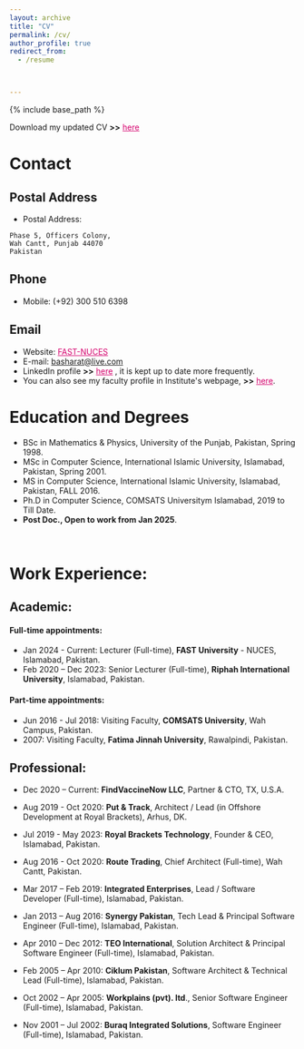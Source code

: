 ```yaml
---
layout: archive
title: "CV"
permalink: /cv/
author_profile: true
redirect_from:
  - /resume



---
```


{% include base_path %}

Download my updated CV  **>>** <a href="https://github.com/basharatphd/basharatphd.github.io/blob/master/BashCV_2024_Latest_V1a.pdf" style="color: #D5006D;">here</a>

# Contact
## Postal Address
- Postal Address:
```
Phase 5, Officers Colony,
Wah Cantt, Punjab 44070
Pakistan
```

## Phone
- Mobile: (+92) 300 510 6398

## Email
- Website: <a href="http://isb.nu.edu.pk/home" style="color: #D5006D;">FAST-NUCES</a>
- E-mail: <a href="mailto:basharat@live.com" style="color: #D5006D;">basharat@live.com</a>
- LinkedIn profile **>>** <a href="https://www.linkedin.com/in/basharathussain/" style="color: #D5006D;">here</a>
, it is kept up to date more frequently.
- You can also see my faculty profile in Institute's webpage, **>>** <a href="http://isb.nu.edu.pk/Faculty/Details/6823" style="color: #D5006D;">here</a>.

# Education and Degrees
- BSc in Mathematics & Physics, University of the Punjab, Pakistan, Spring 1998.
- MSc in Computer Science, International Islamic University, Islamabad, Pakistan, Spring 2001.
- MS in Computer Science, International Islamic University, Islamabad, Pakistan, FALL 2016.
- Ph.D in Computer Science, COMSATS Universitym Islamabad, 2019 to Till Date.
- **Post Doc., Open to work from Jan 2025**.
<br />

# Work Experience:

## Academic:
#### Full-time appointments:
- Jan 2024 - Current: Lecturer (Full-time), **FAST University** - NUCES, Islamabad, Pakistan.
- Feb 2020 – Dec 2023: Senior Lecturer (Full-time), **Riphah International University**, Islamabad, Pakistan.

#### Part-time appointments:
- Jun 2016 - Jul 2018:	Visiting Faculty, **COMSATS University**, Wah Campus, Pakistan.
- 2007: Visiting Faculty, **Fatima Jinnah University**, Rawalpindi, Pakistan.

## Professional:
- Dec 2020 – Current: **FindVaccineNow LLC**, Partner & CTO, TX, U.S.A.
- Aug 2019 - Oct 2020: **Put & Track**, Architect / Lead (in Offshore Development at Royal Brackets), Arhus, DK.
- Jul 2019 - May 2023: **Royal Brackets Technology**, Founder & CEO, Islamabad, Pakistan.
- Aug 2016 - Oct 2020: **Route Trading**, Chief Architect (Full-time), Wah Cantt, Pakistan.
- Mar 2017 – Feb 2019: **Integrated Enterprises**, Lead / Software Developer (Full-time), Islamabad, Pakistan.
- Jan 2013 – Aug 2016: **Synergy Pakistan**, Tech Lead & Principal Software Engineer (Full-time), Islamabad, Pakistan.

- Apr 2010 – Dec 2012: **TEO International**, Solution Architect & Principal Software Engineer (Full-time), Islamabad, Pakistan.
- Feb 2005 – Apr 2010: **Ciklum Pakistan**, Software Architect & Technical Lead (Full-time), Islamabad, Pakistan.
- Oct 2002 – Apr 2005: **Workplains (pvt). ltd**., Senior Software Engineer (Full-time), Islamabad, Pakistan.
- Nov 2001 – Jul 2002: **Buraq Integrated Solutions**, Software Engineer (Full-time), Islamabad, Pakistan.
 
